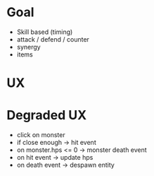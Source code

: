 # Goal
- Skill based (timing)
- attack / defend / counter
- synergy
- items

# UX

# Degraded UX
- click on monster
- if close enough -> hit event
- on monster.hps <= 0 -> monster death event
- on hit event -> update hps
- on death event -> despawn entity